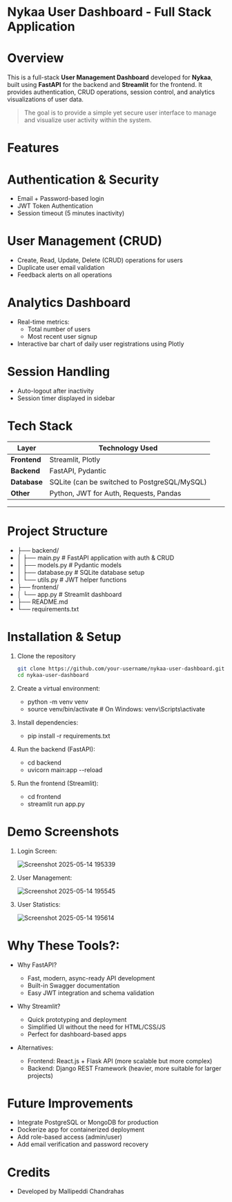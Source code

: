 # Nykaa User Dashboard - Full Stack Application

# Overview

This is a full-stack **User Management Dashboard** developed for **Nykaa**, built using **FastAPI** for the backend and **Streamlit** for the frontend. It provides authentication, CRUD operations, session control, and analytics visualizations of user data.

> The goal is to provide a simple yet secure user interface to manage and visualize user activity within the system.

# Features

# Authentication & Security
- Email + Password-based login
- JWT Token Authentication
- Session timeout (5 minutes inactivity)

# User Management (CRUD)
- Create, Read, Update, Delete (CRUD) operations for users
- Duplicate user email validation
- Feedback alerts on all operations

# Analytics Dashboard
- Real-time metrics:
  - Total number of users
  - Most recent user signup
- Interactive bar chart of daily user registrations using Plotly

# Session Handling
- Auto-logout after inactivity
- Session timer displayed in sidebar

# Tech Stack

| Layer       | Technology Used |
|-------------|-----------------|
| **Frontend**| Streamlit, Plotly |
| **Backend** | FastAPI, Pydantic |
| **Database**| SQLite (can be switched to PostgreSQL/MySQL) |
| **Other**   | Python, JWT for Auth, Requests, Pandas |

---

# Project Structure
- ├── backend/
- │ ├── main.py # FastAPI application with auth & CRUD
- │ ├── models.py # Pydantic models
- │ ├── database.py # SQLite database setup
- │ └── utils.py # JWT helper functions
- ├── frontend/
- │ └── app.py # Streamlit dashboard
- ├── README.md
- └── requirements.txt

# Installation & Setup

1. Clone the repository
   ```bash
   git clone https://github.com/your-username/nykaa-user-dashboard.git
   cd nykaa-user-dashboard
   
2. Create a virtual environment:
   - python -m venv venv
   - source venv/bin/activate  # On Windows: venv\Scripts\activate
   
3. Install dependencies:
   - pip install -r requirements.txt
   
4. Run the backend (FastAPI):
   - cd backend
   - uvicorn main:app --reload
   
5. Run the frontend (Streamlit):
   - cd frontend
   - streamlit run app.py

# Demo Screenshots

1. Login Screen:
   
   ![Screenshot 2025-05-14 195339](https://github.com/user-attachments/assets/73dc00ce-b647-4923-80c2-b2e51b1b0d7d)


3. User Management:
   
   ![Screenshot 2025-05-14 195545](https://github.com/user-attachments/assets/f0e1b625-587e-42d8-bc37-8f4711bb3aca)


5. User Statistics:
   
   ![Screenshot 2025-05-14 195614](https://github.com/user-attachments/assets/4fabde2e-e36e-4974-9341-b3918ca463b1)


# Why These Tools?:
 - Why FastAPI?
   - Fast, modern, async-ready API development
   - Built-in Swagger documentation
   - Easy JWT integration and schema validation
     
 - Why Streamlit?
   - Quick prototyping and deployment
   - Simplified UI without the need for HTML/CSS/JS
   - Perfect for dashboard-based apps
   
 - Alternatives:
   - Frontend: React.js + Flask API (more scalable but more complex)
   - Backend: Django REST Framework (heavier, more suitable for larger projects)

# Future Improvements
 - Integrate PostgreSQL or MongoDB for production
 - Dockerize app for containerized deployment
 - Add role-based access (admin/user)
 - Add email verification and password recovery

# Credits
- Developed by Mallipeddi Chandrahas



   






